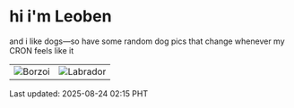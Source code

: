 # hi i'm Leoben

and i like dogs—so have some random dog pics that change whenever my CRON feels like it

|  |  |
|--------|----------|
| ![Borzoi](https://random-dog-vercel.vercel.app/api/random-borzoi?v=1755972903) | ![Labrador](https://random-dog-vercel.vercel.app/api/random-labrador?v=1755972903) |

Last updated: 2025-08-24 02:15 PHT
